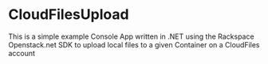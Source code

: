 CloudFilesUpload
================

This is a simple example Console App written in .NET using the Rackspace Openstack.net SDK to upload local files to a given Container on a CloudFiles account
